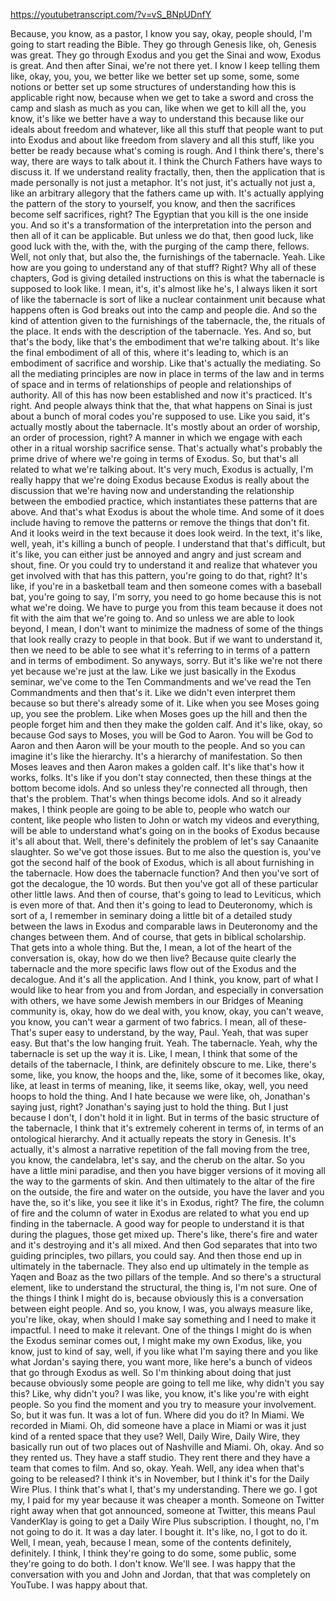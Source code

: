 https://youtubetranscript.com/?v=vS_BNpUDnfY

 Because, you know, as a pastor, I know you say, okay, people should, I'm going to start reading the Bible. They go through Genesis like, oh, Genesis was great. They go through Exodus and you get the Sinai and wow, Exodus is great. And then after Sinai, we're not there yet. I know I keep telling them like, okay, you, you, we better like we better set up some, some, some notions or better set up some structures of understanding how this is applicable right now, because when we get to take a sword and cross the camp and slash as much as you can, like when we get to kill all the, you know, it's like we better have a way to understand this because like our ideals about freedom and whatever, like all this stuff that people want to put into Exodus and about like freedom from slavery and all this stuff, like you better be ready because what's coming is rough. And I think there's, there's way, there are ways to talk about it. I think the Church Fathers have ways to discuss it. If we understand reality fractally, then, then the application that is made personally is not just a metaphor. It's not just, it's actually not just a, like an arbitrary allegory that the fathers came up with. It's actually applying the pattern of the story to yourself, you know, and then the sacrifices become self sacrifices, right? The Egyptian that you kill is the one inside you. And so it's a transformation of the interpretation into the person and then all of it can be applicable. But unless we do that, then good luck, like good luck with the, with the, with the purging of the camp there, fellows. Well, not only that, but also the, the furnishings of the tabernacle. Yeah. Like how are you going to understand any of that stuff? Right? Why all of these chapters, God is giving detailed instructions on this is what the tabernacle is supposed to look like. I mean, it's, it's almost like he's, I always liken it sort of like the tabernacle is sort of like a nuclear containment unit because what happens often is God breaks out into the camp and people die. And so the kind of attention given to the furnishings of the tabernacle, the, the rituals of the place. It ends with the description of the tabernacle. Yes. And so, but that's the body, like that's the embodiment that we're talking about. It's like the final embodiment of all of this, where it's leading to, which is an embodiment of sacrifice and worship. Like that's actually the mediating. So all the mediating principles are now in place in terms of the law and in terms of space and in terms of relationships of people and relationships of authority. All of this has now been established and now it's practiced. It's right. And people always think that the, that what happens on Sinai is just about a bunch of moral codes you're supposed to use. Like you said, it's actually mostly about the tabernacle. It's mostly about an order of worship, an order of procession, right? A manner in which we engage with each other in a ritual worship sacrifice sense. That's actually what's probably the prime drive of where we're going in terms of Exodus. So, but that's all related to what we're talking about. It's very much, Exodus is actually, I'm really happy that we're doing Exodus because Exodus is really about the discussion that we're having now and understanding the relationship between the embodied practice, which instantiates these patterns that are above. And that's what Exodus is about the whole time. And some of it does include having to remove the patterns or remove the things that don't fit. And it looks weird in the text because it does look weird. In the text, it's like, well, yeah, it's killing a bunch of people. I understand that that's difficult, but it's like, you can either just be annoyed and angry and just scream and shout, fine. Or you could try to understand it and realize that whatever you get involved with that has this pattern, you're going to do that, right? It's like, if you're in a basketball team and then someone comes with a baseball bat, you're going to say, I'm sorry, you need to go home because this is not what we're doing. We have to purge you from this team because it does not fit with the aim that we're going to. And so unless we are able to look beyond, I mean, I don't want to minimize the madness of some of the things that look really crazy to people in that book. But if we want to understand it, then we need to be able to see what it's referring to in terms of a pattern and in terms of embodiment. So anyways, sorry. But it's like we're not there yet because we're just at the law. Like we just basically in the Exodus seminar, we've come to the Ten Commandments and we've read the Ten Commandments and then that's it. Like we didn't even interpret them because so but there's already some of it. Like when you see Moses going up, you see the problem. Like when Moses goes up the hill and then the people forget him and then they make the golden calf. And it's like, okay, so because God says to Moses, you will be God to Aaron. You will be God to Aaron and then Aaron will be your mouth to the people. And so you can imagine it's like the hierarchy. It's a hierarchy of manifestation. So then Moses leaves and then Aaron makes a golden calf. It's like that's how it works, folks. It's like if you don't stay connected, then these things at the bottom become idols. And so unless they're connected all through, then that's the problem. That's when things become idols. And so it already makes, I think people are going to be able to, people who watch our content, like people who listen to John or watch my videos and everything, will be able to understand what's going on in the books of Exodus because it's all about that. Well, there's definitely the problem of let's say Canaanite slaughter. So we've got those issues. But to me also the question is, you've got the second half of the book of Exodus, which is all about furnishing in the tabernacle. How does the tabernacle function? And then you've sort of got the decalogue, the 10 words. But then you've got all of these particular other little laws. And then of course, that's going to lead to Leviticus, which is even more of that. And then it's going to lead to Deuteronomy, which is sort of a, I remember in seminary doing a little bit of a detailed study between the laws in Exodus and comparable laws in Deuteronomy and the changes between them. And of course, that gets in biblical scholarship. That gets into a whole thing. But the, I mean, a lot of the heart of the conversation is, okay, how do we then live? Because quite clearly the tabernacle and the more specific laws flow out of the Exodus and the decalogue. And it's all the application. And I think, you know, part of what I would like to hear from you and from Jordan, and especially in conversation with others, we have some Jewish members in our Bridges of Meaning community is, okay, how do we deal with, you know, okay, you can't weave, you know, you can't wear a garment of two fabrics. I mean, all of these- That's super easy to understand, by the way, Paul. Yeah, that was super easy. But that's the low hanging fruit. Yeah. The tabernacle. Yeah, why the tabernacle is set up the way it is. Like, I mean, I think that some of the details of the tabernacle, I think, are definitely obscure to me. Like, there's some, like, you know, the hoops and the, like, some of it becomes like, okay, like, at least in terms of meaning, like, it seems like, okay, well, you need hoops to hold the thing. And I hate because we were like, oh, Jonathan's saying just, right? Jonathan's saying just to hold the thing. But I just because I don't, I don't hold it in light. But in terms of the basic structure of the tabernacle, I think that it's extremely coherent in terms of, in terms of an ontological hierarchy. And it actually repeats the story in Genesis. It's actually, it's almost a narrative repetition of the fall moving from the tree, you know, the candelabra, let's say, and the cherub on the altar. So you have a little mini paradise, and then you have bigger versions of it moving all the way to the garments of skin. And then ultimately to the altar of the fire on the outside, the fire and water on the outside, you have the laver and you have the, so it's like, you see it like it's in Exodus, right? The fire, the column of fire and the column of water in Exodus are related to what you end up finding in the tabernacle. A good way for people to understand it is that during the plagues, those get mixed up. There's like, there's fire and water and it's destroying and it's all mixed. And then God separates that into two guiding principles, two pillars, you could say. And then those end up in ultimately in the tabernacle. They also end up ultimately in the temple as Yaqen and Boaz as the two pillars of the temple. And so there's a structural element, like to understand the structural, the thing is, I'm not sure. One of the things I think I might do is, because obviously this is a conversation between eight people. And so, you know, I was, you always measure like, you're like, okay, when should I make say something and I need to make it impactful. I need to make it relevant. One of the things I might do is when the Exodus seminar comes out, I might make my own Exodus, like, you know, just to kind of say, well, if you like what I'm saying there and you like what Jordan's saying there, you want more, like here's a bunch of videos that go through Exodus as well. So I'm thinking about doing that just because obviously some people are going to tell me like, why didn't you say this? Like, why didn't you? I was like, you know, it's like you're with eight people. So you find the moment and you try to measure your involvement. So, but it was fun. It was a lot of fun. Where did you do it? In Miami. We recorded in Miami. Oh, did someone have a place in Miami or was it just kind of a rented space that they use? Well, Daily Wire, Daily Wire, they basically run out of two places out of Nashville and Miami. Oh, okay. And so they rented us. They have a staff studio. They rent there and they have a team that comes to film. And so, okay. Yeah. Well, any idea when that's going to be released? I think it's in November, but I think it's for the Daily Wire Plus. I think that's what I, that's my understanding. There we go. I got my, I paid for my year because it was cheaper a month. Someone on Twitter right away when that got announced, someone at Twitter, this means Paul VanderKlay is going to get a Daily Wire Plus subscription. I thought, no, I'm not going to do it. It was a day later. I bought it. It's like, no, I got to do it. Well, I mean, yeah, because I mean, some of the contents definitely, definitely. I think, I think they're going to do some, some public, some they're going to do both. I don't know. We'll see. I was happy that the conversation with you and John and Jordan, that that was completely on YouTube. I was happy about that.